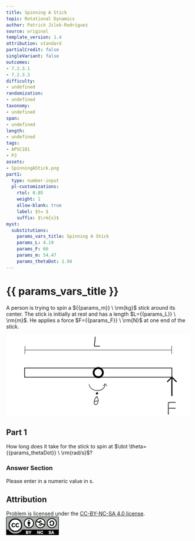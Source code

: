 ```yaml
---
title: Spinning A Stick
topic: Rotational Dynamics
author: Patrick Jilek-Rodriguez
source: original
template_version: 1.4
attribution: standard
partialCredit: false
singleVariant: false
outcomes:
- 7.2.3.1
- 7.2.3.3
difficulty:
- undefined
randomization:
- undefined
taxonomy:
- undefined
span:
- undefined
length:
- undefined
tags:
- APSC181
- PJ
assets:
- SpinningAStick.png
part1:
  type: number-input
  pl-customizations:
    rtol: 0.05
    weight: 1
    allow-blank: true
    label: $t= $
    suffix: $\rm{s}$
myst:
  substitutions:
    params_vars_title: Spinning A Stick
    params_L: 4.19
    params_F: 66
    params_m: 54.47
    params_thetaDot: 1.94
---
```

# {{ params_vars_title }}
A person is trying to spin a ${{params_m}} \ \rm{kg}$ stick around its center.
The stick is initially at rest and has a length $L={{params_L}} \ \rm{m}$.
He applies a force $F={{params_F}} \ \rm{N}$ at one end of the stick.

<img src="SpinningAStick.png" width=500 alt="A stick of length L rotating about its center at theta dot." >

## Part 1

How long does it take for the stick to spin at $\dot \theta={{params_thetaDot}} \ \rm{rad/s}$?

### Answer Section

Please enter in a numeric value in s.

## Attribution

Problem is licensed under the [CC-BY-NC-SA 4.0 license](https://creativecommons.org/licenses/by-nc-sa/4.0/).<br> ![The Creative Commons 4.0 license requiring attribution-BY, non-commercial-NC, and share-alike-SA license.](https://raw.githubusercontent.com/firasm/bits/master/by-nc-sa.png)